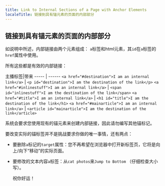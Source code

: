 ```yaml
---
title: Link to Internal Sections of a Page with Anchor Elements
localeTitle: 链接到具有锚元素的页面的内部部分
---
```

## 链接到具有锚元素的页面的内部部分

如说明中所述，内部链接由两个元素组成： `a`标签和html元素，其`id`在`a`标签的`href`属性中使用。

所有这些都是有效的内部链接：

主播标签|带来 ----- | ------ `<a href="#destination">I am an internal link</a>` | `<p id="destination">I am the destination of the link</p>` `<a href="#inlinestuff">I am an internal link</a>` | `<span id="inlinestuff">I am the destination of the link</span>` `<a href="#title">I am an internal link</a>` | `<h1 id="title">I am the destination of the link</h1>` `<a href="#mainarticle">I am an internal link</a>` | `<article id="mainarticle">I am the destination of the link</article>`

系统会要求您使用现有的锚元素来创建内部链接，因此请勿编写其他锚标记。

要改变实际的锚标签并不是挑战要求你做的唯一事情，还有两点：

*   要删除`a`标记的`target`属性：您不再希望在浏览器中打开新标签页，它将是向上/向下“移动”的实际页面。
    
*   要修改的文本内容`a`标签：从`cat photos`来`Jump to Bottom` （仔细检查大小写）。
    
    祝你好运！